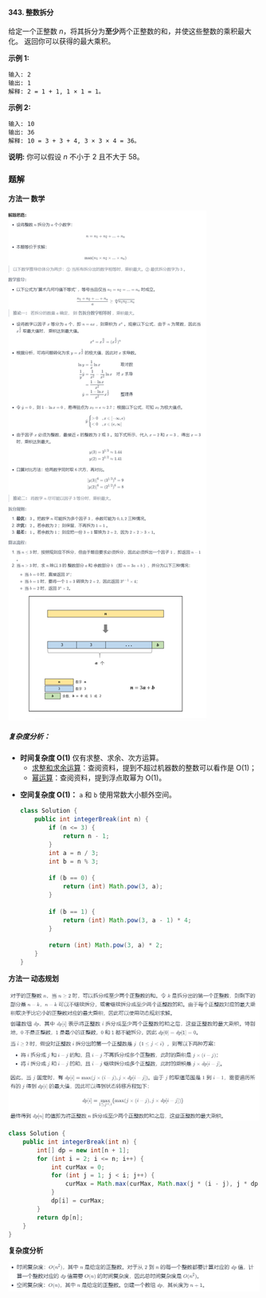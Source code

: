 #### 343. 整数拆分

给定一个正整数 *n*，将其拆分为**至少**两个正整数的和，并使这些整数的乘积最大化。 返回你可以获得的最大乘积。

**示例 1:**

```shell
输入: 2
输出: 1
解释: 2 = 1 + 1, 1 × 1 = 1。
```

**示例 2:**

```shell
输入: 10
输出: 36
解释: 10 = 3 + 3 + 4, 3 × 3 × 4 = 36。
```

**说明:** 你可以假设 *n* 不小于 2 且不大于 58。

### 题解

**方法一 数学**

![image-20211027075213341](./images/整数拆分/1.jpg)

##### 复杂度分析：

* **时间复杂度 O(1)** 仅有求整、求余、次方运算。
  * [求整和求余运算](https://stackoverflow.com/questions/35189851/time-complexity-of-modulo-operator-in-python)：查阅资料，提到不超过机器数的整数可以看作是 O(1)；
  * [幂运算](https://stackoverflow.com/questions/32418731/java-math-powa-b-time-complexity)：查阅资料，提到浮点取幂为 O(1)。

- **空间复杂度 O(1)：** `a` 和 `b` 使用常数大小额外空间。

  ```java
  class Solution {
      public int integerBreak(int n) {
          if (n <= 3) {
              return n - 1;
          }
          int a = n / 3;
          int b = n % 3;
  
          if (b == 0) {
              return (int) Math.pow(3, a);
          }
  
          if (b == 1) {
              return (int) Math.pow(3, a - 1) * 4;
          }
  
          return (int) Math.pow(3, a) * 2;
      }
  }
  ```

  

**方法一 动态规划**

![image-20211027075433696](./images/整数拆分/2.jpg)

```java
class Solution {
    public int integerBreak(int n) {
        int[] dp = new int[n + 1];
        for (int i = 2; i <= n; i++) {
            int curMax = 0;
            for (int j = 1; j < i; j++) {
                curMax = Math.max(curMax, Math.max(j * (i - j), j * dp[i - j]));
            }
            dp[i] = curMax;
        }
        return dp[n];
    }
}
```

**复杂度分析**

![image-20211027075519675](./images/整数拆分/3.jpg)

